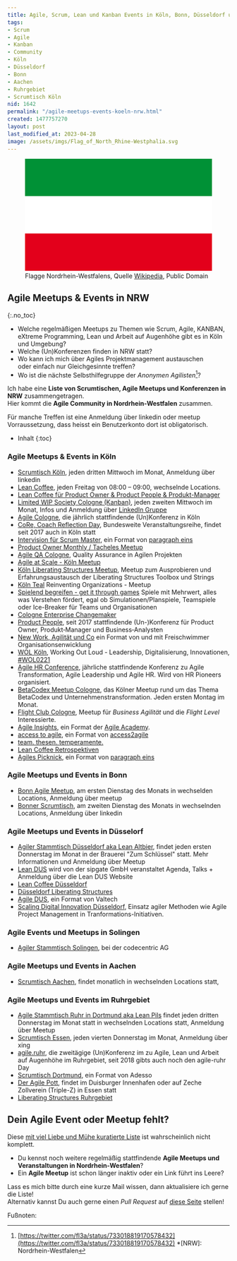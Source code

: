 ```yaml
---
title: Agile, Scrum, Lean und Kanban Events in Köln, Bonn, Düsseldorf und Umgebung
tags:
- Scrum
- Agile
- Kanban
- Community
- Köln
- Düsseldorf
- Bonn
- Aachen
- Ruhrgebiet
- Scrumtisch Köln
nid: 1642
permalink: "/agile-meetups-events-koeln-nrw.html"
created: 1477757270
layout: post
last_modified_at: 2023-04-28
image: /assets/imgs/Flag_of_North_Rhine-Westphalia.svg
---
```

<figure>
<img src="/assets/imgs/Flag_of_North_Rhine-Westphalia.svg" alt="Flagge von Nordrhein-Westfalen" />
<figcaption>Flagge Nordrhein-Westfalens, Quelle <a href="https://commons.wikimedia.org/wiki/File:Flag_of_North_Rhine-Westphalia.svg">Wikipedia</a>, Public Domain</figcaption>
</figure>

## Agile Meetups & Events in NRW
{:.no_toc}
- Welche regelmäßigen Meetups zu Themen wie Scrum, Agile, KANBAN, eXtreme Programming, Lean 
und Arbeit auf Augenhöhe gibt es in Köln und Umgebung? 
- Welche (Un)Konferenzen finden in NRW statt? 
- Wo kann ich mich über Agiles Projektmanagement austauschen    
oder einfach nur Gleichgesinnte treffen?
- Wo ist die nächste Selbsthilfegruppe der *Anonymen Agilisten*[^anon-agile]?

Ich habe eine **Liste von Scrumtischen, Agile Meetups 
und Konferenzen in NRW** zusammengetragen.   
Hier kommt die **Agile Community in Nordrhein-Westfalen** zusammen.

Für manche Treffen ist eine Anmeldung über linkedin oder meetup Vorraussetzung, 
dass heisst ein Benutzerkonto dort ist obligatorisch.<!--break-->

* Inhalt
{:toc}

### Agile Meetups & Events in Köln

- [Scrumtisch Köln](https://www.linkedin.com/groups/14120069/), jeden dritten Mittwoch im Monat, Anmeldung über linkedin
- [Lean Coffee](https://www.linkedin.com/groups/12711004/), jeden Freitag von 08:00 – 09:00, wechselnde Locations.
- [Lean Coffee für Product Owner & Product People & Produkt-Manager](https://www.linkedin.com/groups/12524562/)
- [Limited <acronym title="Work in progress">WIP</acronym> Society Cologne (Kanban)](http://lwscologne.wordpress.com/), 
  jeden zweiten Mittwoch im Monat, Infos und Anmeldung über [LinkedIn Gruppe](https://www.linkedin.com/groups/12700884/)
- [Agile Cologne](http://www.agilecologne.de/), die jährlich stattfindende (Un)Konferenz in Köln
- [CoRe, Coach Reflection Day](https://www.coachreflectionday.org/), 
  Bundesweite Veranstaltungsreihe, findet seit 2017 auch in Köln statt<!--break-->
- [Intervision für Scrum Master](https://www.paragraph1.de/trainings/intervision-fuer-scrum-master),
ein Format von [paragraph eins](https://www.paragraph1.de/)
- [Product Owner Monthly / Tacheles Meetup](https://www.linkedin.com/groups/12695560/) 
- [Agile QA Cologne](https://www.meetup.com/de-DE/agileqa-cologne/), Quality Assurance in Agilen Projekten
- [Agile at Scale - Köln Meetup](https://www.meetup.com/de-DE/Agile-at-Scale-Koln-Meetup/)
- [Köln Liberating Structures Meetup](https://www.meetup.com/de-DE/Koln-Liberating-Structures-Meetup/), 
  Meetup zum Ausprobieren und Erfahrungsaustausch der Liberating Structures Toolbox und Strings 
- [Köln Teal](https://www.meetup.com/de-DE/Koln-Teal-Reinventing-Organizations-Meetup/) Reinventing Organizations - Meetup 
- [Spielend begreifen - get it through games](https://www.linkedin.com/groups/14136973/) 
  Spiele mit Mehrwert, alles was Verstehen fördert, 
  egal ob Simulationen/Planspiele, Teamspiele oder Ice-Breaker für Teams und Organisationen 
- [Cologne Enterprise Changemaker](https://www.meetup.com/de-DE/Cologne-Enterprise-Changemaker/)  
- [Product People](http://productpeople.net/), seit 2017 stattfindende (Un-)Konferenz für Product Owner, 
  Produkt‑Manager und Business‑Analysten
- [New Work, Agilität und Co](https://www.eventbrite.de/o/freischwimmer-organisationsentwicklung-20179574093) ein Format von und mit Freischwimmer Organisationsenwicklung
- [WOL Köln](https://www.meetup.com/de-DE/Working-out-Loud-Leadership-Digitalisierung-Innovationen/), Working Out Loud - Leadership, Digitalisierung, Innovationen, [#WOL0221](https://twitter.com/hashtag/WOL0221?src=hashtag_click)<!--break-->
- [Agile HR Conference](https://hr-pioneers.com/leistungen/events/agile-hr-conference/), 
  jährliche stattfindende Konferenz zu Agile Transformation, Agile Leadership und Agile HR. Wird von HR Pioneers organisiert.
- [BetaCodex Meetup Cologne](https://www.linkedin.com/groups/8607856/), 
das Kölner Meetup rund um das Thema BetaCodex und Unternehmenstransformation. Jeden ersten Montag im Monat.
- [Flight Club Cologne](https://www.meetup.com/de-DE/flight-club-cologne/), Meetup für *Business Agilität* und die *Flight Level* Interessierte.
- [Agile Insights](https://www.meetup.com/de-DE/agile-insights/), 
ein Format der [Agile Academy](https://www.agile-academy.com/de/).
- [access to agile](https://www.meetup.com/de-DE/access-to-agile/), 
ein Format von [access2agile](https://access2agile.com/)
- [team. thesen. temperamente.](https://www.linkedin.com/groups/9059568/)
- [Lean Coffee Retrospektiven](https://www.linkedin.com/groups/12536756/)
- [Agiles Picknick](https://www.paragraph1.de/trainings/agiles-picknick), 
ein Format von [paragraph eins](https://www.paragraph1.de/)


### Agile Meetups und Events in Bonn

- [Bonn Agile Meetup](https://www.meetup.com/de-DE/Bonn-Agile/), am ersten Dienstag des Monats in wechselden Locations, Anmeldung über meetup
- [Bonner Scrumtisch](https://www.linkedin.com/groups/12547480/), am zweiten Dienstag des Monats in wechselnden Locations, 
Anmeldung über linkedin

### Agile Meetups und Events in Düsselorf

- [Agiler Stammtisch Düsseldorf aka Lean Altbier](https://www.meetup.com/de-DE/Agiler-Stammtisch-Duesseldorf/),
  findet jeden ersten Donnerstag im Monat in der Brauerei "Zum Schlüssel" statt. Mehr Informationen und Anmeldung über Meetup
- [Lean DUS](https://leandus.de) wird von der sipgate GmbH veranstaltet Agenda, Talks + Anmeldung über die Lean DUS Website
- [Lean Coffee Düsseldorf](https://www.linkedin.com/groups/12705003/)
- [Düsseldorf Liberating Structures](https://www.meetup.com/de-DE/meetup-group-JUAeEreA/)
- [Agile DUS](https://www.meetup.com/de-DE/Agile-DUS/), ein Format von Valtech
- [Scaling Digital Innovation Düsseldorf](https://www.meetup.com/de-DE/Scaling-Digital-Innovation-Dusseldorf/),
Einsatz agiler Methoden wie Agile Project Management in Tranformations-Initiativen.

### Agile Events und Meetups in Solingen

- [Agiler Stammtisch Solingen](https://www.meetup.com/de-DE/Agiler-Stammtisch-Duesseldorf/), bei der codecentric AG

### Agile Meetups und Events in Aachen

- [Scrumtisch Aachen](http://www.scrumtisch-aachen.de/), findet monatlich in wechselnden Locations statt, 

### Agile Meetups und Events im Ruhrgebiet

- [Agile Stammtisch Ruhr in Dortmund aka Lean Pils](http://www.meetup.com/de-DE/Agiler-Stammtisch-Ruhr/) 
  findet jeden dritten Donnerstag im Monat statt in wechselnden Locations statt, Anmeldung über Meetup
- [Scrumtisch Essen](https://www.linkedin.com/groups/12701486/),
jeden vierten Donnerstag im Monat, Anmeldung über xing
- [agile.ruhr](http://agile.ruhr), die zweitägige (Un)Konferenz im zu Agile, Lean und Arbeit auf Augenhöhe im Ruhrgebiet, seit 2018 gibts auch noch den agile-ruhr Day
- [Scrumtisch Dortmund](https://www.meetup.com/de-DE/Scrumtisch-Dortmund/), ein Format von Adesso
- [Der Agile Pott](https://www.meetup.com/de-DE/der-agile-pott/), 
  findet im Duisburger Innenhafen oder auf Zeche Zollverein (Triple-Z) in Essen statt
- [Liberating Structures Ruhrgebiet](https://www.meetup.com/de-DE/Liberating-Structures-RUHRGEBIET/members/)

## Dein Agile Event oder Meetup fehlt?

Diese [mit viel Liebe und Mühe kuratierte Liste](
https://github.com/fl3a/netzaffe.de/commits/master/_posts/2016-10-29-agile-scrum-lean-und-kanban-events-in-koeln-bonn-duesseldorf-und-umgebung.md) 
ist wahrscheinlich nicht komplett.

- Du kennst noch weitere regelmäßig stattfindende 
**Agile Meetups und Veranstaltungen in Nordrhein-Westfalen**?
- Ein **Agile Meetup** ist schon länger inaktiv oder ein Link führt ins Leere?

Lass es mich bitte durch eine kurze Mail wissen, dann aktualisiere ich gerne die Liste!  
Alternativ kannst Du auch gerne einen *Pull Request* auf [diese Seite](https://github.com/fl3a/netzaffe.de/blob/master/_posts/2016-10-29-agile-scrum-lean-und-kanban-events-in-koeln-bonn-duesseldorf-und-umgebung.md) stellen!

Fußnoten:

[^anon-agile]: [https://twitter.com/fl3a/status/733018819170578432](https://twitter.com/fl3a/status/733018819170578432)
*[NRW]: Nordrhein-Westfalen
